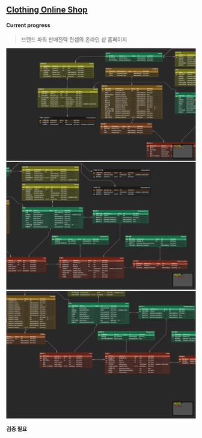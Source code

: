 ## [Clothing Online Shop](https://www.erdcloud.com/d/dRjbaeGJ5H6DnvjxL)

#### Current progress

> 브랜드 파워 판매전략 컨셉의 온라인 샵 홈페이지

![Alt text](Clothes1.png)
![Alt text](Clothes2.png)
![Alt text](Clothes3.png)

**검증 필요**